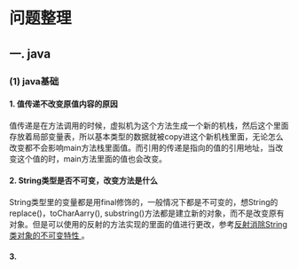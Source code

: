 
# 问题整理

## 一. java

### (1) java基础

#### 1. 值传递不改变原值内容的原因

​	值传递是在方法调用的时候，虚拟机为这个方法生成一个新的机栈，然后这个里面存放着局部变量表，所以基本类型的数据就被copy进这个新机栈里面，无论怎么改变都不会影响main方法栈里面值。而引用的传递是指向的值的引用地址，当改变这个值的时，main方法里面的值也会改变。

#### 2. String类型是否不可变，改变方法是什么

​	String类型里的变量都是用final修饰的，一般情况下都是不可变的，想String的replace()，toCharAarry(), substring()方法都是建立新的对象，而不是改变原有对象。但是可以使用的反射的方法实现的里面的值进行更改，参考[反射消除String类对象的不可变特性 ](https://www.cnblogs.com/xzwblog/p/7193912.html )。

#### 3. 
